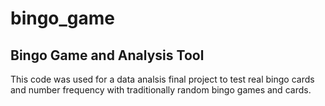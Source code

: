 # bingo_game

## Bingo Game and Analysis Tool

This code was used for a data analsis final project to test real bingo cards and number frequency with traditionally random bingo games and cards.
